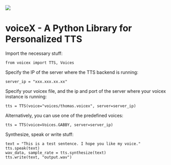 
![](src/res/logo.png)

# voiceX - A Python Library for Personalized TTS


Import the necessary stuff:
```
from voicex import TTS, Voices
```
Specify the IP of the server where the TTS backend is running:
```
server_ip = "xxx.xxx.xx.xx"
```


Specify your voicex file, and the ip and port of the server where your voicex instance is running:
```
tts = TTS(voice="voices/thomas.voicex", server=server_ip)
```

Alternatively, you can use one of the predefined voices:
```
tts = TTS(voice=Voices.GABBY, server=server_ip)
```

Synthesize, speak or write stuff:
```
text = "This is a test sentence. I hope you like my voice."
tts.speak(text)
wav_data, sample_rate = tts.synthesize(text)
tts.write(text, "output.wav")
```